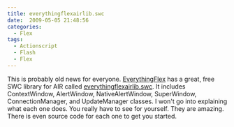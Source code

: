 ```yaml
---
title: everythingflexairlib.swc
date:  2009-05-05 21:48:56
categories:
  - Flex
tags:
  - Actionscript
  - Flash
  - Flex
---
```


This is probably old news for everyone. <a href="http://blog.everythingflex.com/" target="_blank">EverythingFlex</a> has a great, free SWC library for AIR called <a href="http://blog.everythingflex.com/air-central/everythingflexair1swc/" target="_blank">everythingflexairlib.swc</a>. It includes ContextWindow, AlertWindow, NativeAlertWindow, SuperWindow, ConnectionManager, and UpdateManager classes. I won't go into explaining what each one does. You really have to see for yourself. They are amazing. There is even source code for each one to get you started.

